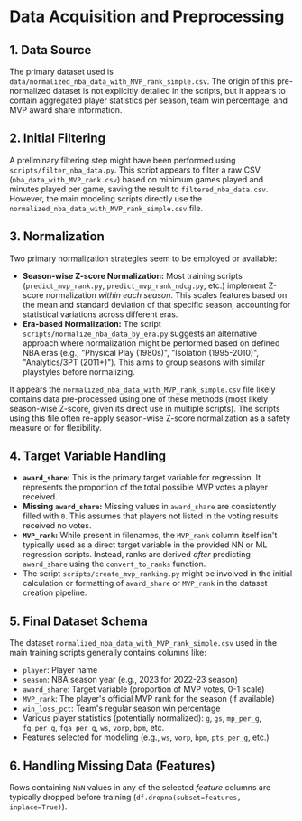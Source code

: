 # Data Acquisition and Preprocessing

## 1. Data Source

The primary dataset used is `data/normalized_nba_data_with_MVP_rank_simple.csv`. The origin of this pre-normalized dataset is not explicitly detailed in the scripts, but it appears to contain aggregated player statistics per season, team win percentage, and MVP award share information.

## 2. Initial Filtering

A preliminary filtering step might have been performed using `scripts/filter_nba_data.py`. This script appears to filter a raw CSV (`nba_data_with_MVP_rank.csv`) based on minimum games played and minutes played per game, saving the result to `filtered_nba_data.csv`. However, the main modeling scripts directly use the `normalized_nba_data_with_MVP_rank_simple.csv` file.

## 3. Normalization

Two primary normalization strategies seem to be employed or available:

*   **Season-wise Z-score Normalization:** Most training scripts (`predict_mvp_rank.py`, `predict_mvp_rank_ndcg.py`, etc.) implement Z-score normalization *within each season*. This scales features based on the mean and standard deviation of that specific season, accounting for statistical variations across different eras.
*   **Era-based Normalization:** The script `scripts/normalize_nba_data_by_era.py` suggests an alternative approach where normalization might be performed based on defined NBA eras (e.g., "Physical Play (1980s)", "Isolation (1995-2010)", "Analytics/3PT (2011+)"). This aims to group seasons with similar playstyles before normalizing.

It appears the `normalized_nba_data_with_MVP_rank_simple.csv` file likely contains data pre-processed using one of these methods (most likely season-wise Z-score, given its direct use in multiple scripts). The scripts using this file often re-apply season-wise Z-score normalization as a safety measure or for flexibility.

## 4. Target Variable Handling

*   **`award_share`:** This is the primary target variable for regression. It represents the proportion of the total possible MVP votes a player received.
*   **Missing `award_share`:** Missing values in `award_share` are consistently filled with `0`. This assumes that players not listed in the voting results received no votes.
*   **`MVP_rank`:** While present in filenames, the `MVP_rank` column itself isn't typically used as a direct target variable in the provided NN or ML regression scripts. Instead, ranks are derived *after* predicting `award_share` using the `convert_to_ranks` function.
*   The script `scripts/create_mvp_ranking.py` might be involved in the initial calculation or formatting of `award_share` or `MVP_rank` in the dataset creation pipeline.

## 5. Final Dataset Schema

The dataset `normalized_nba_data_with_MVP_rank_simple.csv` used in the main training scripts generally contains columns like:

*   `player`: Player name
*   `season`: NBA season year (e.g., 2023 for 2022-23 season)
*   `award_share`: Target variable (proportion of MVP votes, 0-1 scale)
*   `MVP_rank`: The player's official MVP rank for the season (if available)
*   `win_loss_pct`: Team's regular season win percentage
*   Various player statistics (potentially normalized): `g`, `gs`, `mp_per_g`, `fg_per_g`, `fga_per_g`, `ws`, `vorp`, `bpm`, etc.
*   Features selected for modeling (e.g., `ws`, `vorp`, `bpm`, `pts_per_g`, etc.)

## 6. Handling Missing Data (Features)

Rows containing `NaN` values in any of the selected *feature* columns are typically dropped before training (`df.dropna(subset=features, inplace=True)`). 